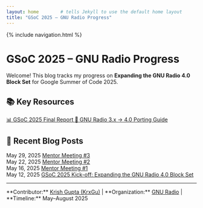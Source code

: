 ```yaml
---
layout: home        # tells Jekyll to use the default home layout
title: "GSoC 2025 – GNU Radio Progress"
---
```


{% include navigation.html %}

# GSoC 2025 – GNU Radio Progress

Welcome! This blog tracks my progress on **Expanding the GNU Radio 4.0 Block Set** for Google Summer of Code 2025.

## 📚 **Key Resources**

<div class="resource-links">
  <a href="gsoc-final-report.html" class="resource-button primary">
    📊 GSoC 2025 Final Report
  </a>
  
  <a href="porting-guide.html" class="resource-button secondary">
    📖 GNU Radio 3.x → 4.0 Porting Guide
  </a>
</div>

## 📝 **Recent Blog Posts**

<div class="blog-posts">
  <div class="post-item">
    <span class="post-date">May 29, 2025</span>
    <a href="_posts/2025-05-29-Meet#3-jmorman.html">Mentor Meeting #3</a>
  </div>
  
  <div class="post-item">
    <span class="post-date">May 22, 2025</span>
    <a href="_posts/2025-05-22-Meet#2-jmorman.html">Mentor Meeting #2</a>
  </div>
  
  <div class="post-item">
    <span class="post-date">May 16, 2025</span>
    <a href="_posts/2025-05-16-Meet#1-jmorman.html">Mentor Meeting #1</a>
  </div>
  
  <div class="post-item">
    <span class="post-date">May 12, 2025</span>
    <a href="_posts/2025-05-13-GSoC-Kickoff.html">GSoC 2025 Kick-off: Expanding the GNU Radio 4.0 Block Set</a>
  </div>
</div>

---

<div class="contributor-info">
  **Contributor:** <a href="https://github.com/KrxGu">Krish Gupta (KrxGu)</a> | **Organization:** <a href="https://github.com/gnuradio">GNU Radio</a> | **Timeline:** May–August 2025
</div>

